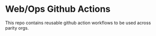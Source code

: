 # Web/Ops Github Actions 

This repo contains reusable github action workflows to be used across parity orgs.


